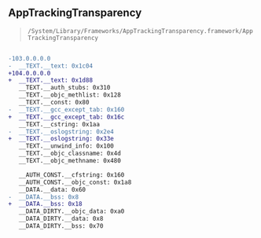 ## AppTrackingTransparency

> `/System/Library/Frameworks/AppTrackingTransparency.framework/AppTrackingTransparency`

```diff

-103.0.0.0.0
-  __TEXT.__text: 0x1c04
+104.0.0.0.0
+  __TEXT.__text: 0x1d88
   __TEXT.__auth_stubs: 0x310
   __TEXT.__objc_methlist: 0x128
   __TEXT.__const: 0x80
-  __TEXT.__gcc_except_tab: 0x160
+  __TEXT.__gcc_except_tab: 0x16c
   __TEXT.__cstring: 0x1aa
-  __TEXT.__oslogstring: 0x2e4
+  __TEXT.__oslogstring: 0x33e
   __TEXT.__unwind_info: 0x100
   __TEXT.__objc_classname: 0x4d
   __TEXT.__objc_methname: 0x480

   __AUTH_CONST.__cfstring: 0x160
   __AUTH_CONST.__objc_const: 0x1a8
   __DATA.__data: 0x60
-  __DATA.__bss: 0x8
+  __DATA.__bss: 0x18
   __DATA_DIRTY.__objc_data: 0xa0
   __DATA_DIRTY.__data: 0x8
   __DATA_DIRTY.__bss: 0x70

```
